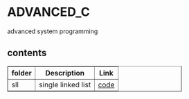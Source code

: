 # ADVANCED_C
advanced system programming
<h2>contents</h2>

<table style="width:80%" border="1px solid black">
<tr>
<th>folder</th>
<th>Description</th>
<th>Link</th>
</tr>
<tr>
<td>sll</td>
<td>single linked list</td>
<td><a href="https://github.com/vsiddeswari/ADVANCED_C/sll">code</a></td>
</tr>
</table>
